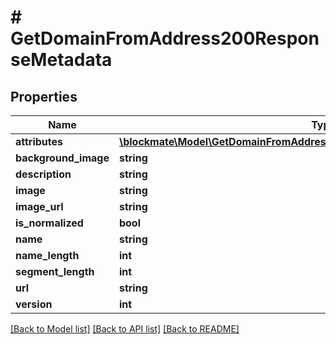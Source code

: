 # # GetDomainFromAddress200ResponseMetadata

## Properties

Name | Type | Description | Notes
------------ | ------------- | ------------- | -------------
**attributes** | [**\blockmate\Model\GetDomainFromAddress200ResponseMetadataAttributesInner[]**](GetDomainFromAddress200ResponseMetadataAttributesInner.md) |  | [optional]
**background_image** | **string** |  | [optional]
**description** | **string** |  | [optional]
**image** | **string** |  | [optional]
**image_url** | **string** |  | [optional]
**is_normalized** | **bool** |  | [optional]
**name** | **string** |  | [optional]
**name_length** | **int** |  | [optional]
**segment_length** | **int** |  | [optional]
**url** | **string** |  | [optional]
**version** | **int** |  | [optional]

[[Back to Model list]](../../README.md#models) [[Back to API list]](../../README.md#endpoints) [[Back to README]](../../README.md)
